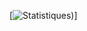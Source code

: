 [![Statistiques](https://github-readme-stats.vercel.app/api?username=Zaitooo&show_icons=true&theme=radical))]
